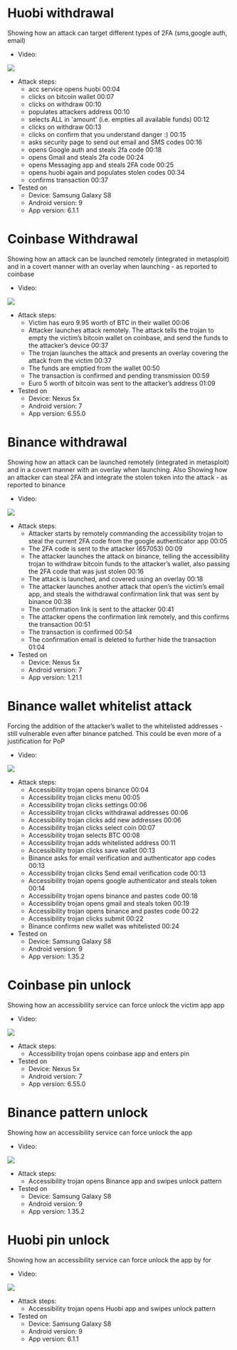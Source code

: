 # Huobi withdrawal 
Showing how an attack can target different types of 2FA (sms,google auth, email) 

* Video: 

[![](http://img.youtube.com/vi/7rKeRlfDrkw/0.jpg)](http://www.youtube.com/watch?v=7rKeRlfDrkw "Huobi Withdraw")

* Attack steps:
  * acc service opens huobi 00:04
  * clicks on bitcoin wallet  00:07
  * clicks on withdraw 00:10
  * populates attackers address 00:10
  * selects ALL in 'amount' (i.e. empties all available funds) 00:12
  * clicks on withdraw 00:13
  * clicks on confirm that you understand danger :) 00:15
  * asks security page to send out email and SMS codes 00:16
  * opens Google auth and steals 2fa code 00:18
  * opens Gmail and steals 2fa code 00:24
  * opens Messaging app and steals 2FA code 00:25
  * opens huobi again and populates stolen codes 00:34
  * confirms transaction 00:37
* Tested on 
  * Device: Samsung Galaxy S8
  * Android version: 9
  * App version: 6.1.1

# Coinbase Withdrawal 
Showing how an attack can be launched remotely (integrated in metasploit) and in a covert manner with an overlay when launching - as reported to coinbase

* Video: 

[![](http://img.youtube.com/vi/MLHUin479kI/0.jpg)](http://www.youtube.com/watch?v=MLHUin479kI "Coinbase Withdraw")

* Attack steps:
  * Victim has euro 9.95 worth of BTC in their wallet 00:06
  * Attacker launches attack remotely. The attack tells the trojan to empty the victim’s bitcoin wallet on coinbase, and send the funds to the attacker’s device 00:37
  * The trojan launches the attack and presents an overlay covering the attack from the victim 00:37
  * The funds are emptied from the wallet 00:50
  * The transaction is confirmed and pending transmission 00:59
  * Euro 5 worth of bitcoin was sent to the attacker’s address 01:09
* Tested on 
  * Device: Nexus 5x
  * Android version: 7
  * App version: 6.55.0

# Binance withdrawal 
Showing how an attack can be launched remotely (integrated in metasploit) and in a covert manner with an overlay when launching. Also Showing how an attacker can steal 2FA and integrate the stolen token into the attack - as reported to binance

* Video: 

[![](http://img.youtube.com/vi/NE4rX27nQ8A/0.jpg)](http://www.youtube.com/watch?v=NE4rX27nQ8A "Binance Withdraw")

* Attack steps:
  * Attacker starts by remotely commanding the accessibility trojan to steal the current 2FA code from the google authenticator app 00:05
  * The 2FA code is sent to the attacker (657053) 00:09
  * The attacker launches the attack on binance, telling the accessibility trojan to withdraw bitcoin funds to the attacker’s wallet, also passing the 2FA code that was just stolen 00:16
  * The attack is launched, and covered using an overlay 00:18
  * The attacker launches another attack that open’s the victim’s email app, and steals the withdrawal confirmation link that was sent by binance 00:38
  * The confirmation link is sent to the attacker 00:41
  * The attacker opens the confirmation link remotely, and this confirms the transaction 00:51
  * The transaction is confirmed 00:54
  * The confirmation email is deleted to further hide the transaction 01:04
* Tested on 
  * Device: Nexus 5x
  * Android version: 7
  * App version: 1.21.1

# Binance wallet whitelist attack 
Forcing the addition of the attacker’s wallet to the whitelisted addresses - still vulnerable even after binance patched. This could be even more of a justification for PoP

* Video: 

[![](http://img.youtube.com/vi/W_RUHK31UCw/0.jpg)](http://www.youtube.com/watch?v=W_RUHK31UCw "Binance Whitelist")

* Attack steps:
  * Accessibility trojan opens binance 00:04
  * Accessibility trojan clicks menu 00:05
  * Accessibility trojan clicks settings 00:06
  * Accessibility trojan clicks withdrawal addresses 00:06
  * Accessibility trojan clicks add new addresses 00:06
  * Accessibility trojan clicks select coin 00:07
  * Accessibility trojan selects BTC 00:08
  * Accessibility trojan adds whitelisted address 00:11
  * Accessibility trojan clicks save wallet 00:13
  * Binance asks for email verification and authenticator app codes 00:13
  * Accessibility trojan clicks Send email verification code 00:13
  * Accessibility trojan opens google authenticator and steals token 00:14
  * Accessibility trojan opens binance and pastes code 00:18
  * Accessibility trojan opens gmail and steals token 00:19
  * Accessibility trojan opens binance and pastes code 00:22
  * Accessibility trojan clicks submit 00:22
  * Binance confirms new wallet was whitelisted 00:24
* Tested on 
  * Device: Samsung Galaxy S8
  * Android version: 9
  * App version: 1.35.2

# Coinbase pin unlock 
Showing how an accessibility service can force unlock the victim app app

* Video: 

[![](http://img.youtube.com/vi/vmZNzONYhlU/0.jpg)](http://www.youtube.com/watch?v=vmZNzONYhlU "Coinbase Unlock")

* Attack steps:
  * Accessibility trojan opens coinbase app and enters pin 
* Tested on 
  * Device: Nexus 5x
  * Android version: 7
  * App version: 6.55.0

# Binance pattern unlock 
Showing how an accessibility service can force unlock the app

* Video: 

[![](http://img.youtube.com/vi/5XTwU_9tqHw/0.jpg)](http://www.youtube.com/watch?v=5XTwU_9tqHw "Binance Unlock")

* Attack steps:
  * Accessibility trojan opens Binance app and swipes unlock pattern
* Tested on 
  * Device: Samsung Galaxy S8
  * Android version: 9
  * App version: 1.35.2

# Huobi pin unlock 
Showing how an accessibility service can force unlock the app by for

* Video: 

[![](http://img.youtube.com/vi/8Yz0Ugb6oUw/0.jpg)](http://www.youtube.com/watch?v=8Yz0Ugb6oUw "Huobi unlock")

* Attack steps:
  * Accessibility trojan opens Huobi app and swipes unlock pattern
* Tested on 
  * Device: Samsung Galaxy S8
  * Android version: 9
  * App version: 6.1.1
